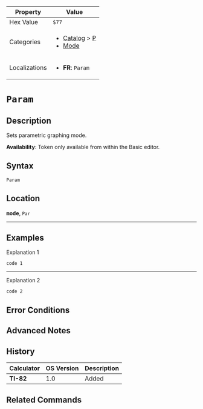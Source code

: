 | Property      | Value |
|---------------|-------|
| Hex Value     | `$77`|
| Categories    | <ul><li>[Catalog](<../categories/Catalog.md>) > [P](<../categories/Catalog.md#P>)</li><li>[Mode](<../categories/Mode.md>)</li></ul> |
| Localizations | <ul><li><b>FR</b>: `Param`</li></ul> |

# `Param`

## Description
Sets parametric graphing mode.


<b>Availability</b>: Token only available from within the Basic editor.

## Syntax
`Param`

## Location
<tt><kbd><b>mode</b></kbd></tt>, `Par`
<hr>

## Examples

Explanation 1
```ti-basic
code 1
```
---
Explanation 2
```ti-basic
code 2
```

## Error Conditions


## Advanced Notes


## History
| Calculator | OS Version | Description |
|------------|------------|-------------|
| <b>TI-82</b> | 1.0 | Added

## Related Commands

    